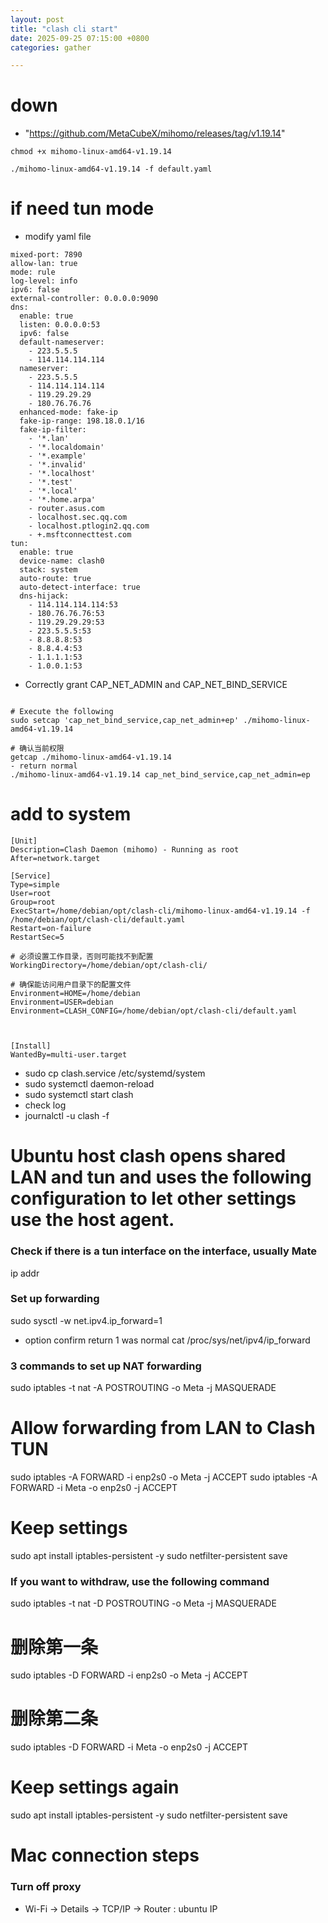 ```yaml
---
layout: post
title: "clash cli start"
date: 2025-09-25 07:15:00 +0800
categories: gather

---
```


# down
- "https://github.com/MetaCubeX/mihomo/releases/tag/v1.19.14"



```
chmod +x mihomo-linux-amd64-v1.19.14  
  
./mihomo-linux-amd64-v1.19.14 -f default.yaml  
```

# if need tun mode
  
- modify yaml file
```
mixed-port: 7890
allow-lan: true
mode: rule
log-level: info
ipv6: false
external-controller: 0.0.0.0:9090
dns:
  enable: true
  listen: 0.0.0.0:53
  ipv6: false
  default-nameserver:
    - 223.5.5.5
    - 114.114.114.114
  nameserver:
    - 223.5.5.5
    - 114.114.114.114
    - 119.29.29.29
    - 180.76.76.76
  enhanced-mode: fake-ip
  fake-ip-range: 198.18.0.1/16
  fake-ip-filter:
    - '*.lan'
    - '*.localdomain'
    - '*.example'
    - '*.invalid'
    - '*.localhost'
    - '*.test'
    - '*.local'
    - '*.home.arpa'
    - router.asus.com
    - localhost.sec.qq.com
    - localhost.ptlogin2.qq.com
    - +.msftconnecttest.com
tun:
  enable: true
  device-name: clash0
  stack: system
  auto-route: true
  auto-detect-interface: true
  dns-hijack:
    - 114.114.114.114:53
    - 180.76.76.76:53
    - 119.29.29.29:53
    - 223.5.5.5:53
    - 8.8.8.8:53
    - 8.8.4.4:53
    - 1.1.1.1:53
    - 1.0.0.1:53
```
  
- Correctly grant CAP_NET_ADMIN and CAP_NET_BIND_SERVICE
```

# Execute the following
sudo setcap 'cap_net_bind_service,cap_net_admin+ep' ./mihomo-linux-amd64-v1.19.14  

# 确认当前权限
getcap ./mihomo-linux-amd64-v1.19.14
- return normal
./mihomo-linux-amd64-v1.19.14 cap_net_bind_service,cap_net_admin=ep

```
# add to system
```
[Unit]
Description=Clash Daemon (mihomo) - Running as root
After=network.target

[Service]
Type=simple
User=root
Group=root
ExecStart=/home/debian/opt/clash-cli/mihomo-linux-amd64-v1.19.14 -f /home/debian/opt/clash-cli/default.yaml
Restart=on-failure
RestartSec=5

# 必须设置工作目录，否则可能找不到配置
WorkingDirectory=/home/debian/opt/clash-cli/

# 确保能访问用户目录下的配置文件
Environment=HOME=/home/debian
Environment=USER=debian
Environment=CLASH_CONFIG=/home/debian/opt/clash-cli/default.yaml



[Install]
WantedBy=multi-user.target
```

- sudo cp clash.service /etc/systemd/system
- sudo systemctl daemon-reload
- sudo systemctl start clash
- check log 
- journalctl  -u clash -f


# Ubuntu host clash opens shared LAN and tun and uses the following configuration to let other settings use the host agent.

### Check if there is a tun interface on the interface, usually Mate

ip addr


### Set up forwarding
sudo sysctl -w net.ipv4.ip_forward=1
- option confirm return 1 was normal
cat /proc/sys/net/ipv4/ip_forward

### 3 commands to set up NAT forwarding
sudo iptables -t nat -A POSTROUTING -o Meta -j MASQUERADE

# Allow forwarding from LAN to Clash TUN
sudo iptables -A FORWARD -i enp2s0 -o Meta -j ACCEPT
sudo iptables -A FORWARD -i Meta -o enp2s0 -j ACCEPT


# Keep settings
sudo apt install iptables-persistent -y
sudo netfilter-persistent save


### If you want to withdraw, use the following command
sudo iptables -t nat -D POSTROUTING -o Meta -j MASQUERADE
# 删除第一条
sudo iptables -D FORWARD -i enp2s0 -o Meta -j ACCEPT
# 删除第二条
sudo iptables -D FORWARD -i Meta -o enp2s0 -j ACCEPT

# Keep settings again
sudo apt install iptables-persistent -y
sudo netfilter-persistent save


# Mac connection steps

### Turn off proxy
- Wi-Fi -> Details -> TCP/IP -> Router : ubuntu IP





